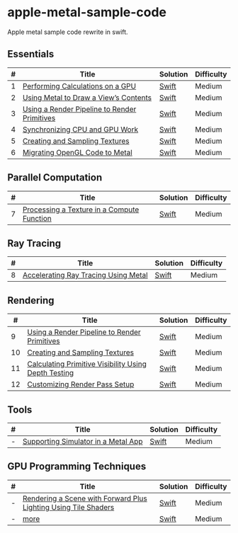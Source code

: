 # apple-metal-sample-code
Apple metal sample code rewrite in swift.



## Essentials

| # | Title | Solution | Difficulty |
|---| ----- | -------- | ---------- |
|1|[Performing Calculations on a GPU](https://developer.apple.com/documentation/metal/basic_tasks_and_concepts/performing_calculations_on_a_gpu) | [Swift](./01_PerformingCalculationsOnAGPU/)|Medium|
|2|[Using Metal to Draw a View’s Contents](https://developer.apple.com/documentation/metal/basic_tasks_and_concepts/using_metal_to_draw_a_view_s_contents) | [Swift](./02_UsingMetalToDrawAViewContentsents/)|Medium|
|3|[Using a Render Pipeline to Render Primitives](https://developer.apple.com/documentation/metal/using_a_render_pipeline_to_render_primitives) | [Swift](./03_UsingARenderPipelineToRenderPrimitives/)|Medium|
|4|[Synchronizing CPU and GPU Work](https://developer.apple.com/documentation/metal/synchronization/synchronizing_cpu_and_gpu_work) | [Swift](./MigratingOpenGLCodeToMetal/)|Medium|
|5|[Creating and Sampling Textures](https://developer.apple.com/documentation/metal/creating_and_sampling_textures) | [Swift](./MigratingOpenGLCodeToMetal/)|Medium|
|6|[Migrating OpenGL Code to Metal](https://developer.apple.com/documentation/metal/migrating_opengl_code_to_metal) | [Swift](./MigratingOpenGLCodeToMetal/)|Medium|


## Parallel Computation

| # | Title | Solution | Difficulty |
|---| ----- | -------- | ---------- |
|7|[Processing a Texture in a Compute Function](https://developer.apple.com/documentation/metal/processing_a_texture_in_a_compute_function) | [Swift](./07_ProcessingATextureInAComputeFunction/)|Medium|


## Ray Tracing

| # | Title | Solution | Difficulty |
|---| ----- | -------- | ---------- |
|8|[Accelerating Ray Tracing Using Metal](https://developer.apple.com/documentation/metal/accelerating_ray_tracing_using_metal) | [Swift](./ProcessingATextureInAComputeFunction/)|Medium|



## Rendering

| # | Title | Solution | Difficulty |
|---| ----- | -------- | ---------- |
|9|[Using a Render Pipeline to Render Primitives](https://developer.apple.com/documentation/metal/using_a_render_pipeline_to_render_primitives) | [Swift](./UsingARenderPipelineToRenderPrimitives/)|Medium|
|10|[Creating and Sampling Textures](https://developer.apple.com/documentation/metal/creating_and_sampling_textures) | [Swift](./CreatingAndSamplingTextures/)|Medium|
|11|[Calculating Primitive Visibility Using Depth Testing](https://developer.apple.com/documentation/metal/calculating_primitive_visibility_using_depth_testing) | [Swift](./CreatingAndSamplingTextures/)|Medium|
|12|[Customizing Render Pass Setup](https://developer.apple.com/documentation/metal/customizing_render_pass_setup) | [Swift](./12_CustomizingRenderPassSetup/)|Medium|


## Tools

| # | Title | Solution | Difficulty |
|---| ----- | -------- | ---------- |
|-|[Supporting Simulator in a Metal App](https://developer.apple.com/documentation/metal/supporting_simulator_in_a_metal_app) | [Swift](./ProcessingATextureInAComputeFunction/)|Medium|


## GPU Programming Techniques

| # | Title | Solution | Difficulty |
|---| ----- | -------- | ---------- |
|-|[Rendering a Scene with Forward Plus Lighting Using Tile Shaders](https://developer.apple.com/documentation/metal/rendering_a_scene_with_forward_plus_lighting_using_tile_shaders) | [Swift](./ProcessingATextureInAComputeFunction/)|Medium|
|-|[more]() | [Swift]()|Medium|



